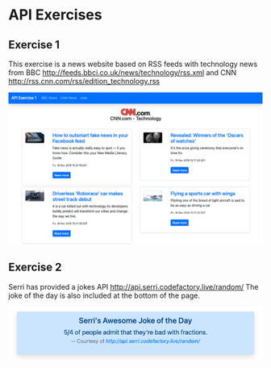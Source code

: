 # API Exercises

## Exercise 1
This exercise is a news website based on RSS feeds with technology news from BBC http://feeds.bbci.co.uk/news/technology/rss.xml and CNN http://rss.cnn.com/rss/edition_technology.rss

<kbd>![News Feed](assets/screenshot-cnn.png)</kbd>


## Exercise 2
Serri has provided a jokes API http://api.serri.codefactory.live/random/
The joke of the day is also included at the bottom of the page.

![Joke of the day](assets/screenshot-joke.png)
